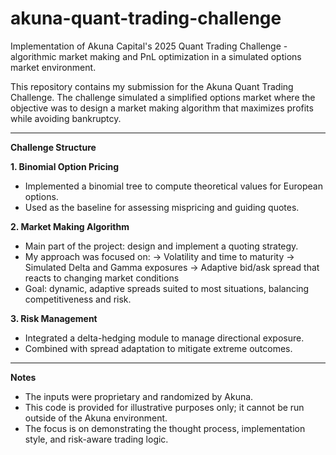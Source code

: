 # akuna-quant-trading-challenge
Implementation of Akuna Capital's 2025 Quant Trading Challenge - algorithmic market making and PnL optimization in a simulated options market environment.

This repository contains my submission for the Akuna Quant Trading Challenge.
The challenge simulated a simplified options market where the objective was to design a market making algorithm that maximizes profits while avoiding bankruptcy.

---

**Challenge Structure**

**1. Binomial Option Pricing**
- Implemented a binomial tree to compute theoretical values for European options.
- Used as the baseline for assessing mispricing and guiding quotes.

**2. Market Making Algorithm**
- Main part of the project: design and implement a quoting strategy.
- My approach was focused on:
  -> Volatility and time to maturity
  -> Simulated Delta and Gamma exposures
  -> Adaptive bid/ask spread that reacts to changing market conditions
- Goal: dynamic, adaptive spreads suited to most situations, balancing competitiveness and risk.

**3. Risk Management**
- Integrated a delta-hedging module to manage directional exposure.
- Combined with spread adaptation to mitigate extreme outcomes.

---

**Notes**
- The inputs were proprietary and randomized by Akuna.
- This code is provided for illustrative purposes only; it cannot be run outside of the Akuna environment.
- The focus is on demonstrating the thought process, implementation style, and risk-aware trading logic.
